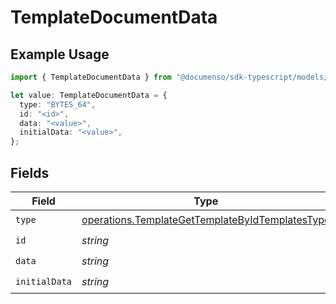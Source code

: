 # TemplateDocumentData

## Example Usage

```typescript
import { TemplateDocumentData } from "@documenso/sdk-typescript/models/operations";

let value: TemplateDocumentData = {
  type: "BYTES_64",
  id: "<id>",
  data: "<value>",
  initialData: "<value>",
};
```

## Fields

| Field                                                                                                              | Type                                                                                                               | Required                                                                                                           | Description                                                                                                        |
| ------------------------------------------------------------------------------------------------------------------ | ------------------------------------------------------------------------------------------------------------------ | ------------------------------------------------------------------------------------------------------------------ | ------------------------------------------------------------------------------------------------------------------ |
| `type`                                                                                                             | [operations.TemplateGetTemplateByIdTemplatesType](../../models/operations/templategettemplatebyidtemplatestype.md) | :heavy_check_mark:                                                                                                 | N/A                                                                                                                |
| `id`                                                                                                               | *string*                                                                                                           | :heavy_check_mark:                                                                                                 | N/A                                                                                                                |
| `data`                                                                                                             | *string*                                                                                                           | :heavy_check_mark:                                                                                                 | N/A                                                                                                                |
| `initialData`                                                                                                      | *string*                                                                                                           | :heavy_check_mark:                                                                                                 | N/A                                                                                                                |